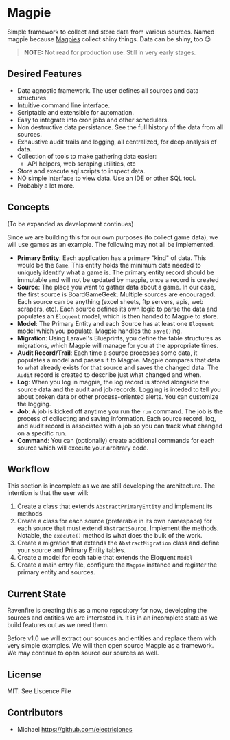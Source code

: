 # Magpie
Simple framework to collect and store data from various sources. Named magpie because [Magpies](https://en.wikipedia.org/wiki/Magpie) collect shiny things. Data can be shiny, too 😉

> **NOTE:** Not read for production use. Still in very early stages.

## Desired Features
- Data agnostic framework. The user defines all sources and data structures.
- Intuitive command line interface.
- Scriptable and extensible for automation.
- Easy to integrate into cron jobs and other schedulers.
- Non destructive data persistance. See the full history of the data from all sources.
- Exhaustive audit trails and logging, all centralized, for deep analysis of data.
- Collection of tools to make gathering data easier:
  - API helpers, web scraping utilities, etc
- Store and execute sql scripts to inspect data.
- NO simple interface to view data. Use an IDE or other SQL tool.
- Probably a lot more.

## Concepts
(To be expanded as development continues)

Since we are building this for our own purposes (to collect game data), we will use games as an example. The following may not all be implemented.

- **Primary Entity**: Each application has a primary "kind" of data. This would be the `Game`. This entity holds the minimum data needed to uniquely identify what a game is. The primary entity record should be immutable and will not be updated by magpie, once a record is created
- **Source**: The place you want to gather data about a game. In our case, the first source is BoardGameGeek. Multiple sources are encouraged. Each source can be anything (excel sheets, ftp servers, apis, web scrapers, etc). Each source defines its own logic to parse the data and populates an `Eloquent` model, which is then handed to Magpie to store.
- **Model**: The Primary Entity and each Source has at least one `Eloquent` model which you populate. Magpie handles the `save()`ing.
- **Migration**: Using Laravel's Blueprints, you define the table structures as migrations, which Magpie will manage for you at the appropriate times.
- **Audit Record/Trail**: Each time a source processes some data, it populates a model and passes it to Magpie. Magpie compares that data to what already exists for that source and saves the changed data. The `Audit` record is created to describe just what changed and when.
- **Log**: When you log in magpie, the log record is stored alongside the source data and the audit and job records. Logging is inteded to tell you about broken data or other process-oriented alerts. You can customize the logging.
- **Job**: A job is kicked off anytime you run the `run` command. The job is the process of collecting and saving information. Each source record, log, and audit record is associated with a job so you can track what changed on a specific run.
- **Command**: You can (optionally) create additional commands for each source which will execute your arbitrary code.

## Workflow
This section is incomplete as we are still developing the architecture. The intention is that the user will:

1. Create a class that extends `AbstractPrimaryEntity` and implement its methods
2. Create a class for each source (preferable in its own namespace) for each source that must extend `AbstractSource`. Implement the methods. Notable, the `execute()` method is what does the bulk of the work.
3. Create a migration that extends the `AbstractMigration` class and define your source and Primary Entity tables.
4. Create a model for each table that extends the Eloquent `Model`
5. Create a main entry file, configure the `Magpie` instance and register the primary entity and sources.

## Current State
Ravenfire is creating this as a mono repository for now, developing the sources and entities we are interested in. It is in an incomplete state as we build features out as we need them.

Before v1.0 we will extract our sources and entities and replace them with very simple examples. We will then open source Magpie as a framework. We may continue to open source our sources as well.

## License
MIT. See Liscence File

## Contributors
- Michael <https://github.com/electricjones>
